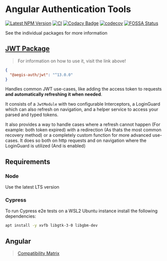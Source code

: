 # Angular Authentication Tools

[![Latest NPM Version](https://img.shields.io/npm/v/@aegis-auth/jwt/latest)](https://www.npmjs.com/package/@aegis-auth/jwt)
[![CI](https://github.com/AlexAegis/auth/workflows/CI/badge.svg)](https://github.com/AlexAegis/auth/actions?query=workflow%3ALint)
[![Codacy Badge](https://app.codacy.com/project/badge/Grade/afdb13d37e7646e0a5fd2c811ec17be1)](https://www.codacy.com/gh/AlexAegis/auth/dashboard?utm_source=github.com&utm_medium=referral&utm_content=AlexAegis/auth&utm_campaign=Badge_Grade)
[![codecov](https://codecov.io/gh/AlexAegis/auth/branch/staging/graph/badge.svg)](https://codecov.io/gh/AlexAegis/auth)
[![FOSSA Status](https://app.fossa.com/api/projects/git%2Bgithub.com%2FAlexAegis%2Fauth.svg?type=shield)](https://app.fossa.com/projects/git%2Bgithub.com%2FAlexAegis%2Fauth?ref=badge_shield)

See the individual packages for more information

## [JWT Package](./libs/jwt)

> For information on how to use it, visit the link above!

```json
{
  "@aegis-auth/jwt": "^13.0.0"
}
```

Handles common JWT use-cases, like adding the access token to
requests **and automatically refreshing it when needed**.

It consists of a `JwtModule` with two configurable Interceptors, a
LoginGuard which can also refresh on navigation, and a helper
service to access your parsed and typed tokens.

It also provides a way to handle cases where a refresh cannot happen
(For example: both token expired) with a redirection (As thats the most
common recovery method) or a completely custom function for more advanced
use-cases. It does so both on http requests and on navigation where the
LoginGuard is utilized (And is enabled)

## Requirements

### Node

Use the latest LTS version

### Cypress

To run Cypress e2e tests on a WSL2 Ubuntu instance install the following
dependencies:

```sh
apt install -y xvfb libgtk-3-0 libgbm-dev
```

## Angular

> [Compatibility Matrix](https://gist.github.com/LayZeeDK/c822cc812f75bb07b7c55d07ba2719b3)
